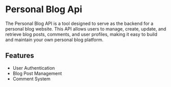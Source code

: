 # Personal Blog Api

The Personal Blog API is a tool designed to serve as the backend for a personal blog website. This API allows users to manage, create, update, and retrieve blog posts, comments, and user profiles, making it easy to build and maintain your own personal blog platform.

## Features

* User Authentication
* Blog Post Management
* Comment System
